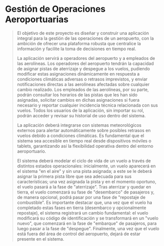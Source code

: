# Gestión de Operaciones Aeroportuarias
 
> El objetivo de este proyecto es diseñar y construir una aplicación integral para la gestión de las operaciones de un aeropuerto, con la ambición de ofrecer una plataforma robusta que centralice la información y facilite la toma de decisiones en tiempo real.
> 
> La aplicación servirá a operadores del aeropuerto y a empleados de las aerolíneas. Los operadores del aeropuerto tendrán la capacidad de asignar pistas de aterrizaje y despegue a los vuelos, pudiendo modificar estas asignaciones dinámicamente en respuesta a condiciones climáticas adversas o retrasos imprevistos, y enviar notificaciones directas a las aerolíneas afectadas sobre cualquier cambio realizado. Los empleados de las aerolíneas, por su parte, podrán consultar los horarios de las pistas que les han sido asignadas, solicitar cambios en dichas asignaciones si fuera necesario y reportar cualquier incidencia técnica relacionada con sus vuelos. Todos los usuarios de la aplicación, sin importar su rol, podrán acceder y revisar su historial de uso dentro del sistema.
>
> La aplicación deberá integrarse con sistemas meteorológicos externos para alertar automáticamente sobre posibles retrasos en vuelos debido a condiciones climáticas. Es fundamental que el sistema sea accesible en tiempo real desde dispositivos móviles o tablets, garantizando así la flexibilidad operativa dentro del entorno aeroportuario.
>
> El sistema deberá modelar el ciclo de vida de un vuelo a través de distintos estados operacionales: inicialmente, un vuelo aparecerá en el sistema "en el aire" y sin una pista asignada; a este se le deberá asignar la primera pista libre que sea adecuada para sus características; una vez asignada la pista y en el momento oportuno, el vuelo pasará a la fase de "aterrizaje". Tras aterrizar y quedar en tierra, el vuelo comenzará su fase de "desembarco" de pasajeros y, de manera opcional, podrá pasar por una fase de "repostaje de combustible". Es importante destacar que, una vez que el vuelo ha completado estas fases en tierra (desembarco y opcionalmente repostaje), el sistema registrará un cambio fundamental: el vuelo modificará su código de identificación y se transformará en un "vuelo nuevo", que comenzará en la fase de "embarque" de pasajeros, para luego pasar a la fase de "despegue". Finalmente, una vez que el vuelo está fuera del área de control del aeropuerto, dejará de estar presente en el sistema.
